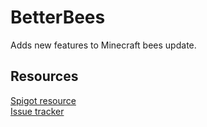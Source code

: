 # BetterBees
Adds new features to Minecraft bees update.

## Resources
[Spigot resource](X)\
[Issue tracker](https://github.com/AlonsoAliaga/BetterBees/issues)
